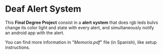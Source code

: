 **Deaf Alert System**
=================

This **Final Degree Project** consist in a **alert system** that does rgb leds bulvs change its color light and state with every alert, and simultaneously notify an android app with the alert.

You can find more information in "*Memoria.pdf*" file (in Spanish), like setup instructions.